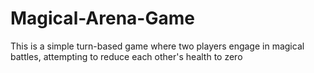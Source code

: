 # Magical-Arena-Game
This is a simple turn-based game where two players engage in magical battles, attempting to reduce each other's health to zero
